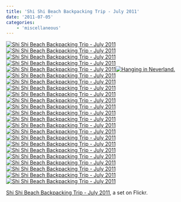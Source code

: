 ```yaml
---
title: 'Shi Shi Beach Backpacking Trip - July 2011'
date: '2011-07-05'
categories:
    - 'miscellaneous'
---
```


[![Shi Shi Beach Backpacking Trip - July 2011](http://farm6.static.flickr.com/5040/5905295582_a3194362d1_s.jpg)](http://www.flickr.com/photos/brianbehrens/5905295582/in/set-72157627122501188/ 'Shi Shi Beach Backpacking Trip - July 2011')[![Shi Shi Beach Backpacking Trip - July 2011](http://farm7.static.flickr.com/6042/5904694927_7723a2d4a5_s.jpg)](http://www.flickr.com/photos/brianbehrens/5904694927/in/set-72157627122501188/ 'Shi Shi Beach Backpacking Trip - July 2011')[![Shi Shi Beach Backpacking Trip - July 2011](http://farm7.static.flickr.com/6041/5905255190_00bce039cc_s.jpg)](http://www.flickr.com/photos/brianbehrens/5905255190/in/set-72157627122501188/ 'Shi Shi Beach Backpacking Trip - July 2011')[![Shi Shi Beach Backpacking Trip - July 2011](http://farm6.static.flickr.com/5115/5904697095_f59f4b20ca_s.jpg)](http://www.flickr.com/photos/brianbehrens/5904697095/in/set-72157627122501188/ 'Shi Shi Beach Backpacking Trip - July 2011')[![Shi Shi Beach Backpacking Trip - July 2011](http://farm6.static.flickr.com/5072/5905257404_a29d51853a_s.jpg)](http://www.flickr.com/photos/brianbehrens/5905257404/in/set-72157627122501188/ 'Shi Shi Beach Backpacking Trip - July 2011')[![Hanging in Neverland.](http://farm7.static.flickr.com/6051/5903339158_910c22248d_s.jpg)](http://www.flickr.com/photos/brianbehrens/5903339158/in/set-72157627122501188/ 'Hanging in Neverland.')  
[![Shi Shi Beach Backpacking Trip - July 2011](http://farm6.static.flickr.com/5275/5905258692_8e0004a35d_s.jpg)](http://www.flickr.com/photos/brianbehrens/5905258692/in/set-72157627122501188/ 'Shi Shi Beach Backpacking Trip - July 2011')[![Shi Shi Beach Backpacking Trip - July 2011](http://farm7.static.flickr.com/6028/5905259662_6294d5120c_s.jpg)](http://www.flickr.com/photos/brianbehrens/5905259662/in/set-72157627122501188/ 'Shi Shi Beach Backpacking Trip - July 2011')[![Shi Shi Beach Backpacking Trip - July 2011](http://farm7.static.flickr.com/6057/5905261344_08b43aee99_s.jpg)](http://www.flickr.com/photos/brianbehrens/5905261344/in/set-72157627122501188/ 'Shi Shi Beach Backpacking Trip - July 2011')[![Shi Shi Beach Backpacking Trip - July 2011](http://farm7.static.flickr.com/6001/5904703851_ef3e08a384_s.jpg)](http://www.flickr.com/photos/brianbehrens/5904703851/in/set-72157627122501188/ 'Shi Shi Beach Backpacking Trip - July 2011')[![Shi Shi Beach Backpacking Trip - July 2011](http://farm7.static.flickr.com/6015/5905264866_481063c12f_s.jpg)](http://www.flickr.com/photos/brianbehrens/5905264866/in/set-72157627122501188/ 'Shi Shi Beach Backpacking Trip - July 2011')[![Shi Shi Beach Backpacking Trip - July 2011](http://farm7.static.flickr.com/6025/5905266226_0ebee691b0_s.jpg)](http://www.flickr.com/photos/brianbehrens/5905266226/in/set-72157627122501188/ 'Shi Shi Beach Backpacking Trip - July 2011')  
[![Shi Shi Beach Backpacking Trip - July 2011](http://farm6.static.flickr.com/5238/5905267568_3fd0588362_s.jpg)](http://www.flickr.com/photos/brianbehrens/5905267568/in/set-72157627122501188/ 'Shi Shi Beach Backpacking Trip - July 2011')[![Shi Shi Beach Backpacking Trip - July 2011](http://farm6.static.flickr.com/5271/5905268962_e2e6c304dc_s.jpg)](http://www.flickr.com/photos/brianbehrens/5905268962/in/set-72157627122501188/ 'Shi Shi Beach Backpacking Trip - July 2011')[![Shi Shi Beach Backpacking Trip - July 2011](http://farm7.static.flickr.com/6051/5904711221_e2f7c84aa3_s.jpg)](http://www.flickr.com/photos/brianbehrens/5904711221/in/set-72157627122501188/ 'Shi Shi Beach Backpacking Trip - July 2011')[![Shi Shi Beach Backpacking Trip - July 2011](http://farm6.static.flickr.com/5271/5904712645_1c2c398dcc_s.jpg)](http://www.flickr.com/photos/brianbehrens/5904712645/in/set-72157627122501188/ 'Shi Shi Beach Backpacking Trip - July 2011')[![Shi Shi Beach Backpacking Trip - July 2011](http://farm6.static.flickr.com/5071/5904714413_ddb7057bcb_s.jpg)](http://www.flickr.com/photos/brianbehrens/5904714413/in/set-72157627122501188/ 'Shi Shi Beach Backpacking Trip - July 2011')[![Shi Shi Beach Backpacking Trip - July 2011](http://farm7.static.flickr.com/6058/5905274986_9c8725145d_s.jpg)](http://www.flickr.com/photos/brianbehrens/5905274986/in/set-72157627122501188/ 'Shi Shi Beach Backpacking Trip - July 2011')  
[![Shi Shi Beach Backpacking Trip - July 2011](http://farm7.static.flickr.com/6051/5904717423_a5a722e488_s.jpg)](http://www.flickr.com/photos/brianbehrens/5904717423/in/set-72157627122501188/ 'Shi Shi Beach Backpacking Trip - July 2011')[![Shi Shi Beach Backpacking Trip - July 2011](http://farm7.static.flickr.com/6022/5905277772_3e33ea1b56_s.jpg)](http://www.flickr.com/photos/brianbehrens/5905277772/in/set-72157627122501188/ 'Shi Shi Beach Backpacking Trip - July 2011')[![Shi Shi Beach Backpacking Trip - July 2011](http://farm6.static.flickr.com/5319/5904720137_c79bd07825_s.jpg)](http://www.flickr.com/photos/brianbehrens/5904720137/in/set-72157627122501188/ 'Shi Shi Beach Backpacking Trip - July 2011')[![Shi Shi Beach Backpacking Trip - July 2011](http://farm7.static.flickr.com/6053/5904721869_15e096e629_s.jpg)](http://www.flickr.com/photos/brianbehrens/5904721869/in/set-72157627122501188/ 'Shi Shi Beach Backpacking Trip - July 2011')[![Shi Shi Beach Backpacking Trip - July 2011](http://farm6.static.flickr.com/5079/5905282498_42becf4b8c_s.jpg)](http://www.flickr.com/photos/brianbehrens/5905282498/in/set-72157627122501188/ 'Shi Shi Beach Backpacking Trip - July 2011')[![Shi Shi Beach Backpacking Trip - July 2011](http://farm6.static.flickr.com/5317/5905283816_e292740836_s.jpg)](http://www.flickr.com/photos/brianbehrens/5905283816/in/set-72157627122501188/ 'Shi Shi Beach Backpacking Trip - July 2011')

[Shi Shi Beach Backpacking Trip - July 2011](http://www.flickr.com/photos/brianbehrens/sets/72157627122501188/), a set on Flickr.
